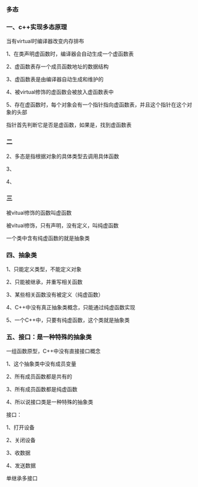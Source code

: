 ### 多态

### 一、c++实现多态原理

当有virtual时编译器改变内存排布

1、在类声明虚函数时，编译器会自动生成一个虚函数表

2、虚函数表存一个成员函数地址的数据结构

3、虚函数表是由编译器自动生成和维护的

4、被virtual修饰的虚函数会被放入虚函数表中

5、存在虚函数时，每个对象会有一个指针指向虚函数表，并且这个指针在这个对象的头部

指针首先判断它是否是虚函数，如果是，找到虚函数表



### 二

2、多态是指根据对象的具体类型去调用具体函数

3、

4、

### 三

被vitual修饰的函数叫虚函数

被vitual修饰，只有声明，没有定义，叫纯虚函数

一个类中含有纯虚函数的就是抽象类



### 四、抽象类

1、只能定义类型，不能定义对象

2、只能被继承，并重写相关函数

3、某些相关函数没有被定义（纯虚函数）

4、C++中没有真正抽象类概念，只能通过纯虚函数实现

5、一个C++中，只要有纯虚函数，这个类就是抽象类



### 五、接口：是一种特殊的抽象类

一组函数原型，C++中没有直接接口概念

1、这个抽象类中没有成员变量

2、所有成员函数都是共有的

3、所有成员函数都是纯虚函数

4、所以说接口类是一种特殊的抽象类

接口：

1、打开设备

2、关闭设备

3、收数据

4、发送数据

单继承多接口

